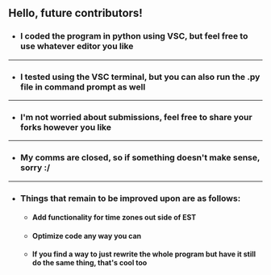 ## Hello, future contributors!

- ### I coded the program in python using VSC, but feel free to use whatever editor you like
---
- ### I tested using the VSC terminal, but you can also run the .py file in command prompt as well
---
- ### I'm not worried about submissions, feel free to share your forks however you like
---
- ### My comms are closed, so if something doesn't make sense, sorry :/
---
- ### Things that remain to be improved upon are as follows:
    - #### Add functionality for time zones out side of EST
    - #### Optimize code any way you can
    - #### If you find a way to just rewrite the whole program but have it still do the same thing, that's cool too